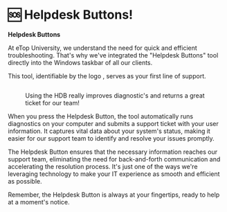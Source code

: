 # 🆘 Helpdesk Buttons!

**Helpdesk Buttons**

At eTop University, we understand the need for quick and efficient troubleshooting. That's why we've integrated the "Helpdesk Buttons" tool directly into the Windows taskbar of all our clients.

This tool, identifiable by the logo , serves as your first line of support.

<figure><img src="https://i.imgur.com/lA6Cp4M.png" alt=""><figcaption><p>Using the HDB really improves diagnostic's and returns a great ticket for our team!</p></figcaption></figure>

When you press the Helpdesk Button, the tool automatically runs diagnostics on your computer and submits a support ticket with your user information. It captures vital data about your system's status, making it easier for our support team to identify and resolve your issues promptly.

The Helpdesk Button ensures that the necessary information reaches our support team, eliminating the need for back-and-forth communication and accelerating the resolution process. It's just one of the ways we're leveraging technology to make your IT experience as smooth and efficient as possible.

Remember, the Helpdesk Button is always at your fingertips, ready to help at a moment's notice.
